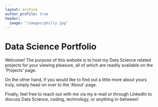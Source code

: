 ```yaml
---
layout: archive
author_profile: true
header:
  image: "/images/philly.jpg"
---
```


# Data Science Portfolio

Welcome! The purpose of this website is to host my Data Science related projects for your viewing pleasure, all of which are readily available on the 'Projects' page.

On the other hand, if you would like to find out a little more about yours truly, simply head on over to the 'About' page.

Finally, feel free to reach out with me via my e-mail or through LinkedIn to discuss Data Science, coding, technology, or anything in-between!
